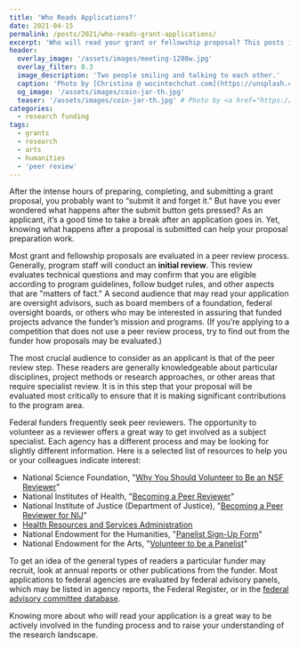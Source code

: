 ```yaml
---
title: 'Who Reads Applications?'
date: 2021-04-15
permalink: /posts/2021/who-reads-grant-applications/
excerpt: 'Who will read your grant or fellowship proposal? This posts identifies some of the audiences who read your application and the questions they will ask.'
header:
  overlay_image: '/assets/images/meeting-1280w.jpg'
  overlay_filter: 0.3
  image_description: 'Two people smiling and talking to each other.'
  caption: 'Photo by [Christina @ wocintechchat.com](https://unsplash.com/@wocintechchat?utm_source=unsplash&amp;utm_medium=referral&amp;utm_content=creditCopyText) on Unsplash'
  og_image: '/assets/images/coin-jar-th.jpg'
  teaser: '/assets/images/coin-jar-th.jpg' # Photo by <a href="https://unsplash.com/@f7photo?utm_source=unsplash&amp;utm_medium=referral&amp;utm_content=creditCopyText">Michael Longmire</a> on <a href="https://unsplash.com/s/photos/money?utm_source=unsplash&amp;utm_medium=referral&amp;utm_content=creditCopyText">Unsplash</a>
categories:
  - research funding
tags:
  - grants
  - research
  - arts
  - humanities
  - 'peer review'
---
```


After the intense hours of preparing, completing, and submitting a grant proposal, you probably want to “submit it and forget it.” But have you ever wondered what happens after the submit button gets pressed? As an applicant, it’s a good time to take a break after an application goes in. Yet, knowing what happens after a proposal is submitted can help your proposal preparation work.

Most grant and fellowship proposals are evaluated in a peer review process. Generally, program staff will conduct an **initial review**. This review evaluates technical questions and may confirm that you are eligible according to program guidelines, follow budget rules, and other aspects that are "matters of fact." A second audience that may read your application are oversight advisors, such as board members of a foundation, federal oversight boards, or others who may be interested in assuring that funded projects advance the funder’s mission and programs. (If you’re applying to a competition that does not use a peer review process, try to find out from the funder how proposals may be evaluated.)  

The most crucial audience to consider as an applicant is that of the peer review step. These readers are generally knowledgeable about particular disciplines, project methods or research approaches, or other areas that require specialist review. It is in this step that your proposal will be evaluated most critically to ensure that it is making significant contributions to the program area.

Federal funders frequently seek peer reviewers. The opportunity to volunteer as a reviewer offers a great way to get involved as a subject specialist. Each agency has a different process and may be looking for slightly different information. Here is a selected list of resources to help you or your colleagues indicate interest:

* National Science Foundation, "[Why You Should Volunteer to Be an NSF Reviewer](https://www.nsf.gov/bfa/dias/policy/merit_review/reviewer.jsp)"
* National Institutes of Health, "[Becoming a Peer Reviewer](https://grants.nih.gov/grants/peer/becoming_peer_reviewer.htm)"
* National Institute of Justice (Department of Justice), "[Becoming a Peer Reviewer for NIJ](https://nij.ojp.gov/funding/becoming-peer-reviewer-nij)"
* [Health Resources and Services Administration](https://rrm.grantsolutions.gov/AgencyPortal/hrsa.aspx)
* National Endowment for the Humanities, "[Panelist Sign-Up Form](https://securegrants.neh.gov/signup/)"
* National Endowment for the Arts, "[Volunteer to be a Panelist](https://www.arts.gov/form/volunteer-to-be-a-national-endowment-for-the-arts-panelist)"

To get an idea of the general types of readers a particular funder may recruit, look at annual reports or other publications from the funder. Most applications to federal agencies are evaluated by federal advisory panels, which may be listed in agency reports, the Federal Register, or in the [federal advisory committee database](https://www.facadatabase.gov/FACA/apex/FACAPublicSearch).

Knowing more about who will read your application is a great way to be actively involved in the funding process and to raise your understanding of the research landscape.
